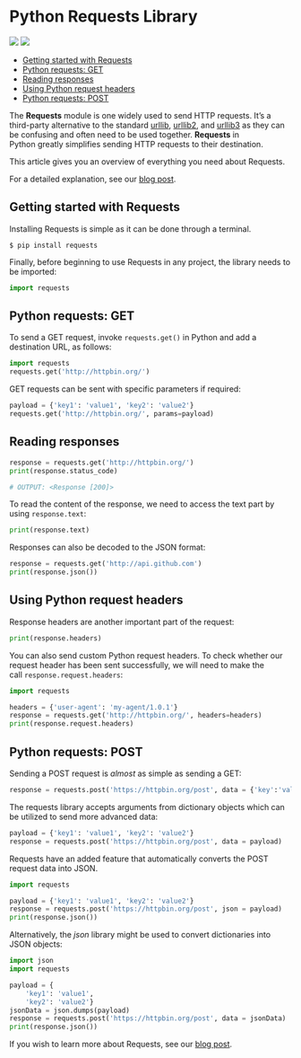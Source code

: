 # Python Requests Library

[<img src="https://img.shields.io/static/v1?label=&message=Requets&color=brightgreen" />](https://github.com/topics/requests) [<img src="https://img.shields.io/static/v1?label=&message=Python&color=important" />](https://github.com/topics/python)

- [Getting started with Requests](#getting-started-with-requests)
- [Python requests: GET](#python-requests-get)
- [Reading responses](#reading-responses)
- [Using Python request headers](#using-python-request-headers)
- [Python requests: POST](#python-requests-post)

The **Requests** module is one widely used to send HTTP requests. It’s a third-party alternative to the standard [urllib](https://docs.python.org/3/library/urllib.html), [urllib2](https://docs.python.org/2/library/urllib2.html), and [urllib3](https://urllib3.readthedocs.io/en/latest/) as they can be confusing and often need to be used together. **Requests** in Python greatly simplifies sending HTTP requests to their destination.

This article gives you an overview of everything you need about Requests.

For a detailed explanation, see our [blog post](https://oxylabs.io/blog/python-requests).

## Getting started with Requests

Installing Requests is simple as it can be done through a terminal.  

```shell
$ pip install requests
```

Finally, before beginning to use Requests in any project, the library needs to be imported:

```python
import requests
```

## Python requests: GET

To send a GET request, invoke `requests.get()` in Python and add a destination URL, as follows:  

```python
import requests
requests.get('http://httpbin.org/')
```

GET requests can be sent with specific parameters if required:  

```python
payload = {'key1': 'value1', 'key2': 'value2'}
requests.get('http://httpbin.org/', params=payload)
```

## Reading responses

```python
response = requests.get('http://httpbin.org/')
print(response.status_code)

# OUTPUT: <Response [200]>
```

To read the content of the response, we need to access the text part by using `response.text`:  

```python
print(response.text)
```

Responses can also be decoded to the JSON format:

```python
response = requests.get('http://api.github.com')
print(response.json())
```

## Using Python request headers

Response headers are another important part of the request:  

```python
print(response.headers)
```

You can also send custom Python request headers. To check whether our request header has been sent successfully, we will need to make the call `response.request.headers`:  

```python
import requests

headers = {'user-agent': 'my-agent/1.0.1'}
response = requests.get('http://httpbin.org/', headers=headers)
print(response.request.headers)
```

## Python requests: POST

Sending a POST request is *almost* as simple as sending a GET:  

```python
response = requests.post('https://httpbin.org/post', data = {'key':'value'})
```

The requests library accepts arguments from dictionary objects which can be utilized to send more advanced data:

```python
payload = {'key1': 'value1', 'key2': 'value2'}
response = requests.post('https://httpbin.org/post', data = payload)
```

Requests have an added feature that automatically converts the POST request data into JSON.

```python
import requests

payload = {'key1': 'value1', 'key2': 'value2'}
response = requests.post('https://httpbin.org/post', json = payload)
print(response.json())
```

Alternatively, the *json* library might be used to convert dictionaries into JSON objects:

```python
import json
import requests

payload = {
    'key1': 'value1',
    'key2': 'value2'}
jsonData = json.dumps(payload)
response = requests.post('https://httpbin.org/post', data = jsonData)
print(response.json())
```

If you wish to learn more about Requests, see our [blog post](https://oxylabs.io/blog/python-requests).
